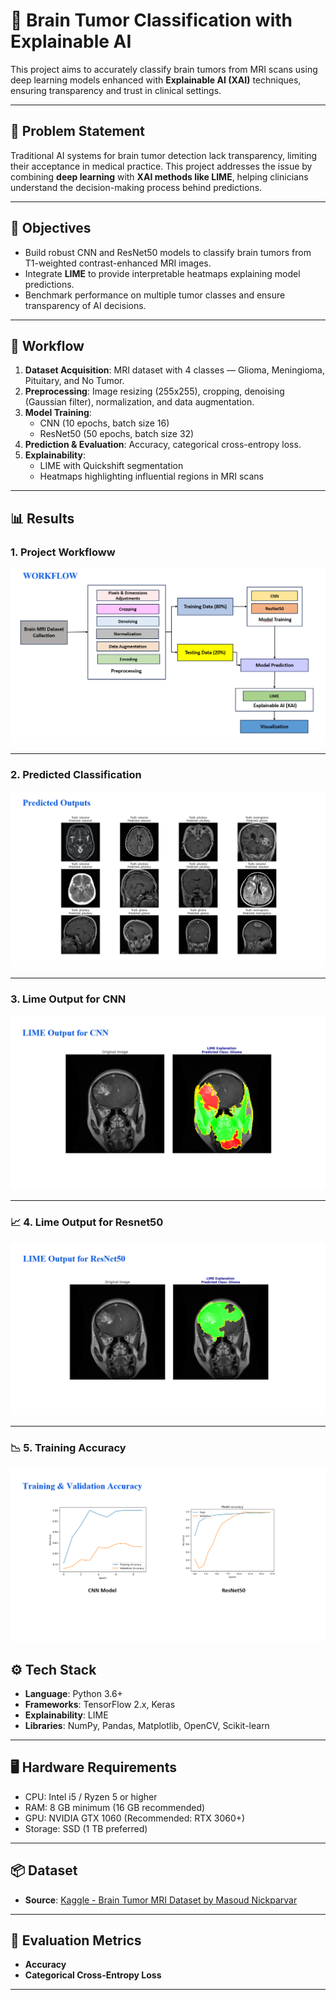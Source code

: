 # 🧠 Brain Tumor Classification with Explainable AI

This project aims to accurately classify brain tumors from MRI scans using deep learning models enhanced with **Explainable AI (XAI)** techniques, ensuring transparency and trust in clinical settings.

---

## 🚀 Problem Statement

Traditional AI systems for brain tumor detection lack transparency, limiting their acceptance in medical practice. This project addresses the issue by combining **deep learning** with **XAI methods like LIME**, helping clinicians understand the decision-making process behind predictions.

---

## 🎯 Objectives

- Build robust CNN and ResNet50 models to classify brain tumors from T1-weighted contrast-enhanced MRI images.
- Integrate **LIME** to provide interpretable heatmaps explaining model predictions.
- Benchmark performance on multiple tumor classes and ensure transparency of AI decisions.

---



## 🧩 Workflow

1. **Dataset Acquisition**: MRI dataset with 4 classes — Glioma, Meningioma, Pituitary, and No Tumor.
2. **Preprocessing**: Image resizing (255x255), cropping, denoising (Gaussian filter), normalization, and data augmentation.
3. **Model Training**: 
   - CNN (10 epochs, batch size 16)
   - ResNet50 (50 epochs, batch size 32)
4. **Prediction & Evaluation**: Accuracy, categorical cross-entropy loss.
5. **Explainability**: 
   - LIME with Quickshift segmentation
   - Heatmaps highlighting influential regions in MRI scans

---

## 📊 Results

<!-- Upload your plots or heatmaps here -->
###  1. Project Workfloww

![Workflow](https://github.com/asanmo2004/Brain_Tumor_Classification_using_XAI/blob/main/Screenshots/WorkFlow.png)

---

###  2. Predicted Classification

![Predicted](https://github.com/asanmo2004/Brain_Tumor_Classification_using_XAI/blob/main/Screenshots/Predicted%20Outputs.png)

---

###  3. Lime Output for CNN

![CNN](https://github.com/asanmo2004/Brain_Tumor_Classification_using_XAI/blob/main/Screenshots/Lime%20Output%20for%20CNN.png)

---

### 📈 4. Lime Output for Resnet50
![Resnet50](https://github.com/asanmo2004/Brain_Tumor_Classification_using_XAI/blob/main/Screenshots/Lime%20Output%20for%20Resnet.png)

---

### 📉 5. Training Accuracy

![Accuracy](https://github.com/asanmo2004/Brain_Tumor_Classification_using_XAI/blob/main/Screenshots/Accuracy.png)

## ⚙️ Tech Stack

- **Language**: Python 3.6+
- **Frameworks**: TensorFlow 2.x, Keras
- **Explainability**: LIME
- **Libraries**: NumPy, Pandas, Matplotlib, OpenCV, Scikit-learn

---

## 🖥️ Hardware Requirements

- CPU: Intel i5 / Ryzen 5 or higher
- RAM: 8 GB minimum (16 GB recommended)
- GPU: NVIDIA GTX 1060 (Recommended: RTX 3060+)
- Storage: SSD (1 TB preferred)

---

## 📦 Dataset

- **Source**: [Kaggle - Brain Tumor MRI Dataset by Masoud Nickparvar](https://www.kaggle.com/datasets/navoneel/brain-mri-images-for-brain-tumor-detection)

---

## 🧪 Evaluation Metrics

- **Accuracy**
- **Categorical Cross-Entropy Loss**

---
